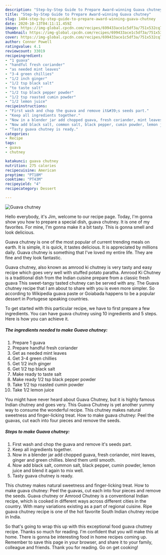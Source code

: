 ```yaml
---
description: "Step-by-Step Guide to Prepare Award-winning Guava chutney"
title: "Step-by-Step Guide to Prepare Award-winning Guava chutney"
slug: 1404-step-by-step-guide-to-prepare-award-winning-guava-chutney
date: 2020-10-13T04:11:11.459Z
image: https://img-global.cpcdn.com/recipes/699433ace1c5df3a/751x532cq70/guava-chutney-recipe-main-photo.jpg
thumbnail: https://img-global.cpcdn.com/recipes/699433ace1c5df3a/751x532cq70/guava-chutney-recipe-main-photo.jpg
cover: https://img-global.cpcdn.com/recipes/699433ace1c5df3a/751x532cq70/guava-chutney-recipe-main-photo.jpg
author: Connor Powell
ratingvalue: 4.1
reviewcount: 33019
recipeingredient:
- "1 guava"
- "handful fresh coriander"
- "as needed mint leaves"
- "3-4 green chillies"
- "1/2 inch ginger"
- "1/2 tsp black salt"
- "to taste salt"
- "1/2 tsp black pepper powder"
- "1/2 tsp roasted cumin powder"
- "1/2 lemon juice"
recipeinstructions:
- "First wash and chop the guava and remove it&#39;s seeds part."
- "Keep all ingredients together."
- "Now in a blender jar add chopped guava, fresh coriander, mint leaves, ginger and green chillies. blend them until smooth."
- "Now add black salt, common salt, black pepper, cumin powder, lemon juice and blend it again to mix well."
- "Tasty guava chutney is ready."
categories:
- Recipe
tags:
- guava
- chutney

katakunci: guava chutney 
nutrition: 275 calories
recipecuisine: American
preptime: "PT18M"
cooktime: "PT43M"
recipeyield: "4"
recipecategory: Dessert

---
```



![Guava chutney](https://img-global.cpcdn.com/recipes/699433ace1c5df3a/751x532cq70/guava-chutney-recipe-main-photo.jpg)

Hello everybody, it's Jim, welcome to our recipe page. Today, I'm gonna show you how to prepare a special dish, guava chutney. It is one of my favorites. For mine, I'm gonna make it a bit tasty. This is gonna smell and look delicious.

Guava chutney is one of the most popular of current trending meals on earth. It is simple, it is quick, it tastes delicious. It is appreciated by millions daily. Guava chutney is something that I've loved my entire life. They are fine and they look fantastic.

Guava chutney, also known as amrood ki chutney is very tasty and easy recipe which goes very well with stuffed potato paratha. Amrood Ki Chutney is a traditional dish from the Indian cuisine prepare from a classic fresh guava This sweet-tangy tasted chutney can be served with any. The Guava chutney recipe that I am about to share with you is even more simpler. So according to Wikipedia guava paste or Goiabada happens to be a popular dessert in Portugese speaking countries.


To get started with this particular recipe, we have to first prepare a few ingredients. You can have guava chutney using 10 ingredients and 5 steps. Here is how you can achieve it.

<!--inarticleads1-->

##### The ingredients needed to make Guava chutney:

1. Prepare 1 guava
1. Prepare handful fresh coriander
1. Get as needed mint leaves
1. Get 3-4 green chillies
1. Get 1/2 inch ginger
1. Get 1/2 tsp black salt
1. Make ready to taste salt
1. Make ready 1/2 tsp black pepper powder
1. Take 1/2 tsp roasted cumin powder
1. Take 1/2 lemon juice


You might have never heard about Guava Chutney, but it is highly famous Indian chutney and goes very. This Guava Chutney is yet another yummy way to consume the wonderful recipe. This chutney makes natural sweetness and finger-licking treat. How to make guava chutney: Peel the guavas, cut each into four pieces and remove the seeds. 

<!--inarticleads2-->

##### Steps to make Guava chutney:

1. First wash and chop the guava and remove it&#39;s seeds part.
1. Keep all ingredients together.
1. Now in a blender jar add chopped guava, fresh coriander, mint leaves, ginger and green chillies. blend them until smooth.
1. Now add black salt, common salt, black pepper, cumin powder, lemon juice and blend it again to mix well.
1. Tasty guava chutney is ready.


This chutney makes natural sweetness and finger-licking treat. How to make guava chutney: Peel the guavas, cut each into four pieces and remove the seeds. Guava chutney or Amrood Chutney is a conventional Indian recipe, which is cooked in different ways across different cities in the country. With many variations existing as a part of regional cuisine. Ripe guava chutney recipe is one of the hot favorite South Indian chutney recipe in India. 

So that's going to wrap this up with this exceptional food guava chutney recipe. Thanks so much for reading. I'm confident that you will make this at home. There is gonna be interesting food in home recipes coming up. Remember to save this page in your browser, and share it to your family, colleague and friends. Thank you for reading. Go on get cooking!
